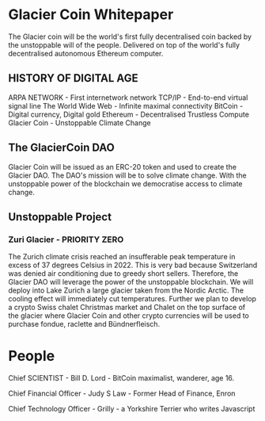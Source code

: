 # Glacier Coin Whitepaper
The Glacier coin will be the world's first fully decentralised coin backed by the unstoppable will of the people. Delivered on top of the world's fully decentralised autonomous Ethereum computer.

## HISTORY OF DIGITAL AGE
ARPA NETWORK - First internetwork network
TCP/IP - End-to-end virtual signal line
The World Wide Web - Infinite maximal connectivity
BitCoin - Digital currency, Digital gold
Ethereum - Decentralised Trustless Compute
Glacier Coin - Unstoppable Climate Change

## The GlacierCoin DAO
Glacier Coin will be issued as an ERC-20 token and used to create the Glacier DAO. The DAO's mission will be to solve climate change. With the unstoppable power of the blockchain we democratise access to climate change.

## Unstoppable Project 
### Zuri Glacier - PRIORITY ZERO
The Zurich climate crisis reached an insufferable peak temperature in excess of 37 degrees Celsius in 2022. This is very bad because Switzerland was denied air conditioning due to greedy short sellers. Therefore, the Glacier DAO will leverage the power of the unstoppable blockchain. We will deploy into Lake Zurich a large glacier taken from the Nordic Arctic. The cooling effect will immediately cut temperatures. Further we plan to develop a crypto Swiss chalet Christmas market and Chalet on the top surface of the glacier where Glacier Coin and other crypto currencies will be used to purchase fondue, raclette and Bündnerfleisch.

# People
Chief SCIENTIST - Bill D. Lord - BitCoin maximalist, wanderer, age 16.

Chief Financial Officer - Judy S Law - Former Head of Finance, Enron

Chief Technology Officer - Grilly - a Yorkshire Terrier who writes Javascript
